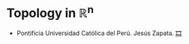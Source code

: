# Topology in ℝ<sup>n</sup>
- Pontificia Universidad Católica del Perú. Jesús Zapata.
[:film_strip:](#)